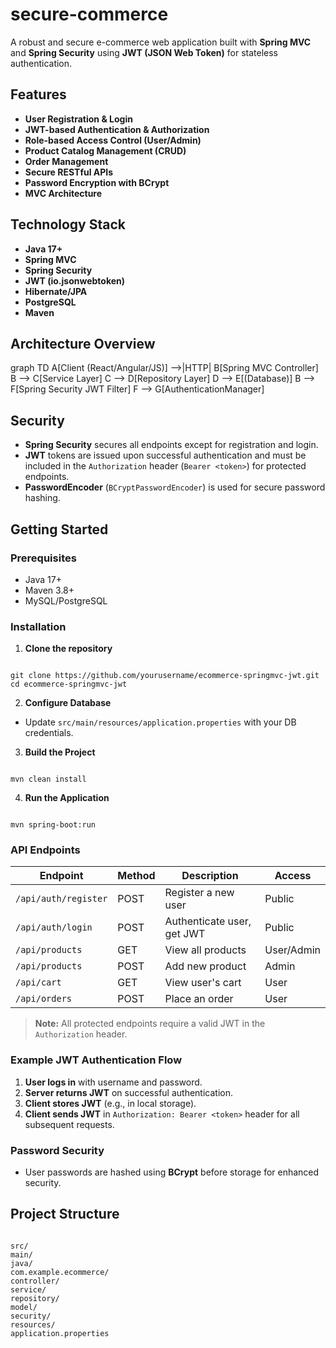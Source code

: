 # secure-commerce

A robust and secure e-commerce web application built with **Spring MVC** and **Spring Security** using **JWT (JSON Web Token)** for stateless authentication.

## Features

- **User Registration & Login**
- **JWT-based Authentication & Authorization**
- **Role-based Access Control (User/Admin)**
- **Product Catalog Management (CRUD)**
- **Order Management**
- **Secure RESTful APIs**
- **Password Encryption with BCrypt**
- **MVC Architecture**

## Technology Stack

- **Java 17+**
- **Spring MVC**
- **Spring Security**
- **JWT (io.jsonwebtoken)**
- **Hibernate/JPA**
- **PostgreSQL**
- **Maven**

## Architecture Overview


graph TD
A[Client (React/Angular/JS)] -->|HTTP| B[Spring MVC Controller]
B --> C[Service Layer]
C --> D[Repository Layer]
D --> E[(Database)]
B --> F[Spring Security JWT Filter]
F --> G[AuthenticationManager]


## Security

- **Spring Security** secures all endpoints except for registration and login.
- **JWT** tokens are issued upon successful authentication and must be included in the `Authorization` header (`Bearer <token>`) for protected endpoints.
- **PasswordEncoder** (`BCryptPasswordEncoder`) is used for secure password hashing.

## Getting Started

### Prerequisites

- Java 17+
- Maven 3.8+
- MySQL/PostgreSQL

### Installation

1. **Clone the repository**
```

git clone https://github.com/yourusername/ecommerce-springmvc-jwt.git
cd ecommerce-springmvc-jwt

```

2. **Configure Database**
- Update `src/main/resources/application.properties` with your DB credentials.

3. **Build the Project**
```

mvn clean install

```

4. **Run the Application**
```

mvn spring-boot:run

```

### API Endpoints

| Endpoint                | Method | Description                   | Access         |
|-------------------------|--------|-------------------------------|---------------|
| `/api/auth/register`    | POST   | Register a new user           | Public        |
| `/api/auth/login`       | POST   | Authenticate user, get JWT    | Public        |
| `/api/products`         | GET    | View all products             | User/Admin    |
| `/api/products`         | POST   | Add new product               | Admin         |
| `/api/cart`             | GET    | View user's cart              | User          |
| `/api/orders`           | POST   | Place an order                | User          |

> **Note:** All protected endpoints require a valid JWT in the `Authorization` header.

### Example JWT Authentication Flow

1. **User logs in** with username and password.
2. **Server returns JWT** on successful authentication.
3. **Client stores JWT** (e.g., in local storage).
4. **Client sends JWT** in `Authorization: Bearer <token>` header for all subsequent requests.

### Password Security

- User passwords are hashed using **BCrypt** before storage for enhanced security.

## Project Structure

```

src/
main/
java/
com.example.ecommerce/
controller/
service/
repository/
model/
security/
resources/
application.properties

```
